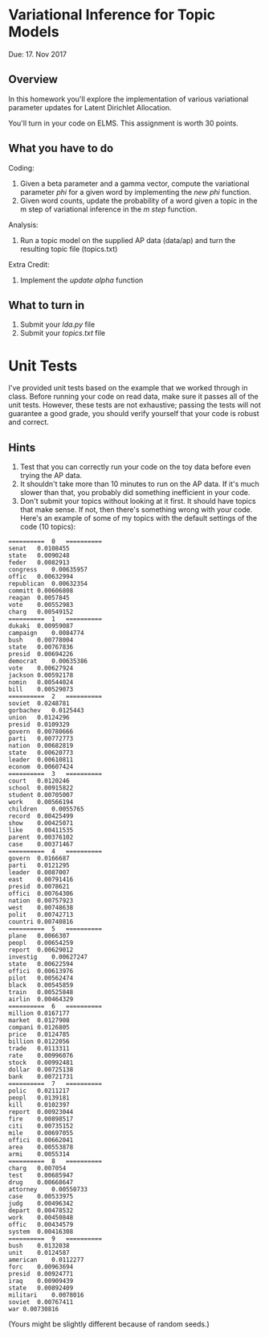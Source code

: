 Variational Inference for Topic Models
=

Due: 17. Nov 2017

Overview
--------

In this homework you'll explore the implementation of various variational parameter updates for
Latent Dirichlet Allocation.

You'll turn in your code on ELMS.  This assignment is worth 30
points.

What you have to do
----

Coding:

1.  Given a beta parameter and a gamma vector, compute the variational parameter
    *phi* for a given word by implementing the *new phi* function.
1.  Given word counts, update the probability of a word given a topic in the m
    step of variational inference in the *m step* function.

Analysis:

1.  Run a topic model on the supplied AP data (data/ap) and turn the resulting
    topic file (topics.txt)

Extra Credit:

1. Implement the *update alpha* function 

What to turn in
-

1.  Submit your _lda.py_ file
1.  Submit your _topics.txt_ file

Unit Tests
=

I've provided unit tests based on the example that we worked through in class.
Before running your code on read data, make sure it passes all of the unit
tests.  However, these tests are not exhaustive; passing the tests will not
guarantee a good grade, you should verify yourself that your code is robust and
correct.


Hints
-

1.  Test that you can correctly run your code on the toy data before even trying
    the AP data.
1.  It shouldn't take more than 10 minutes to run on the AP data.  If it's much
    slower than that, you probably did something inefficient in your code.
1.  Don't submit your topics without looking at it first.  It should have topics
    that make sense.  If not, then there's something wrong with your code.
    Here's an example of some of my topics with the default settings of the
    code (10 topics):

```
==========	0	==========
senat	0.0108455
state	0.0090248
feder	0.0082913
congress	0.00635957
offic	0.00632994
republican	0.00632354
committ	0.00606808
reagan	0.0057845
vote	0.00552983
charg	0.00549152
==========	1	==========
dukaki	0.00959087
campaign	0.0084774
bush	0.00778004
state	0.00767836
presid	0.00694226
democrat	0.00635386
vote	0.00627924
jackson	0.00592178
nomin	0.00544024
bill	0.00529073
==========	2	==========
soviet	0.0248781
gorbachev	0.0125443
union	0.0124296
presid	0.0109329
govern	0.00780666
parti	0.00772773
nation	0.00682819
state	0.00620773
leader	0.00610811
econom	0.00607424
==========	3	==========
court	0.0120246
school	0.00915822
student	0.00705007
work	0.00566194
children	0.0055765
record	0.00425499
show	0.00425071
like	0.00411535
parent	0.00376102
case	0.00371467
==========	4	==========
govern	0.0166687
parti	0.0121295
leader	0.0087007
east	0.00791416
presid	0.0078621
offici	0.00764306
nation	0.00757923
west	0.00748638
polit	0.00742713
countri	0.00740816
==========	5	==========
plane	0.0066307
peopl	0.00654259
report	0.00629012
investig	0.00627247
state	0.00622594
offici	0.00613976
pilot	0.00562474
black	0.00545859
train	0.00525848
airlin	0.00464329
==========	6	==========
million	0.0167177
market	0.0127908
compani	0.0126805
price	0.0124785
billion	0.0122056
trade	0.0113311
rate	0.00996076
stock	0.00992481
dollar	0.00725138
bank	0.00721731
==========	7	==========
polic	0.0211217
peopl	0.0139181
kill	0.0102397
report	0.00923044
fire	0.00898517
citi	0.00735152
mile	0.00697055
offici	0.00662041
area	0.00553878
armi	0.0055314
==========	8	==========
charg	0.007054
test	0.00685947
drug	0.00668647
attorney	0.00550733
case	0.00533975
judg	0.00496342
depart	0.00478532
work	0.00450848
offic	0.00434579
system	0.00416308
==========	9	==========
bush	0.0132038
unit	0.0124587
american	0.0112277
forc	0.00963694
presid	0.00924771
iraq	0.00909439
state	0.00892409
militari	0.0078016
soviet	0.00767411
war	0.00730816
```

(Yours might be slightly different because of random seeds.)
